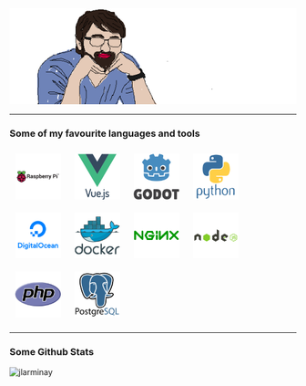 <div align="center">
  <img src="https://raw.githubusercontent.com/jlarminay/jlarminay/main/images/header.png" />
</div>

<div>
  <p></p>
</div>

<div>
  <hr/>
  <h3>Some of my favourite languages and tools</h3>
  <p align="left"> 
    <img src="https://raw.githubusercontent.com/devicons/devicon/master/icons/raspberrypi/raspberrypi-original-wordmark.svg" alt="raspberrypi" width="80" height="80" style="margin:10px;" /> 
    <img src="https://raw.githubusercontent.com/devicons/devicon/master/icons/vuejs/vuejs-original-wordmark.svg" alt="vue.js" width="80" height="80" style="margin:10px;" /> 
    <img src="https://raw.githubusercontent.com/devicons/devicon/master/icons/godot/godot-original-wordmark.svg" alt="godot" width="80" height="80" style="margin:10px;" /> 
    <img src="https://raw.githubusercontent.com/devicons/devicon/master/icons/python/python-original-wordmark.svg" alt="python" width="80" height="80" style="margin:10px;" /> 
    <img src="https://raw.githubusercontent.com/devicons/devicon/master/icons/digitalocean/digitalocean-original-wordmark.svg" alt="digital ocean" width="80" height="80" style="margin:10px;" /> 
    <img src="https://raw.githubusercontent.com/devicons/devicon/master/icons/docker/docker-original-wordmark.svg" alt="docker" width="80" height="80" style="margin:10px;" /> 
    <img src="https://raw.githubusercontent.com/devicons/devicon/master/icons/nginx/nginx-original.svg" alt="nginx" width="80" height="80" style="margin:10px;" /> 
    <img src="https://raw.githubusercontent.com/devicons/devicon/master/icons/nodejs/nodejs-original-wordmark.svg" alt="node.js" width="80" height="80" style="margin:10px;" /> 
    <img src="https://raw.githubusercontent.com/devicons/devicon/master/icons/php/php-original.svg" alt="php" width="80" height="80" style="margin:10px;" /> 
    <img src="https://raw.githubusercontent.com/devicons/devicon/master/icons/postgresql/postgresql-original-wordmark.svg" alt="postgresql" width="80" height="80" style="margin:10px;" /> 
    <!-- <img src="" alt="" width="80" height="80"/>  -->
  </p>
</div>

<div>
  <hr/>
  <h3>Some Github Stats</h3>
  <p>
    <img align="left" src="https://github-readme-stats.vercel.app/api/top-langs?username=jlarminay&show_icons=true&theme=dark&locale=en&layout=compact" alt="jlarminay" />
  </p>
</div>


